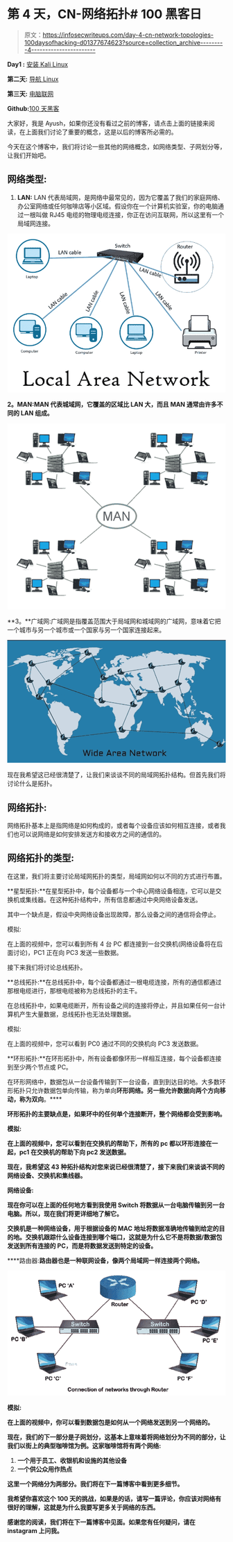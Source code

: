 # 第 4 天，CN-网络拓扑# 100 黑客日

> 原文：<https://infosecwriteups.com/day-4-cn-network-topologies-100daysofhacking-d01377674623?source=collection_archive---------4----------------------->

**Day1 :** [安装 Kali Linux](/day-1-installing-kali-linux-100daysofhacking-eeb5954e0837)

**第二天:** [导航 Linux](https://3xabyt3.medium.com/day2-navigating-linux-100daysofhacking-44130f5983bf?source=user_profile---------0-------------------------------)

**第三天:** [电脑联网](/day3-computer-networks-100daysofhacking-1f9734b80313)

**Github:**[100 天黑客](https://github.com/ayush098-hub/100DaysofHacking)

大家好，我是 Ayush，如果你还没有看过之前的博客，请点击上面的链接来阅读，在上面我们讨论了重要的概念，这是以后的博客所必需的。

今天在这个博客中，我们将讨论一些其他的网络概念，如网络类型、子网划分等，让我们开始吧。

## 网络类型:

1.  **LAN:** LAN 代表局域网，是网络中最常见的，因为它覆盖了我们的家庭网络、办公室网络或任何咖啡店等小区域。假设你在一个计算机实验室，你的电脑通过一根叫做 RJ45 电缆的物理电缆连接，你正在访问互联网，所以这里有一个局域网连接。

![](img/a586b052ca12ad6f63b206e63f97ae92.png)

**2。MAN:MAN 代表城域网，它覆盖的区域比 LAN 大，而且 MAN 通常由许多不同的 LAN 组成。**

![](img/2e07dbe6a7cf5b2a9fb8ce29c3b11a0f.png)

**3。**广域网:广域网是指覆盖范围大于局域网和城域网的广域网，意味着它把一个城市与另一个城市或一个国家与另一个国家连接起来。

![](img/04a3cb5d429b683602a10216d123fced.png)

现在我希望这已经很清楚了，让我们来谈谈不同的局域网拓扑结构。但首先我们将讨论什么是拓扑。

## 网络拓扑:

网络拓扑基本上是指网络是如何构成的，或者每个设备应该如何相互连接，或者我们也可以说网络是如何安排发送方和接收方之间的通信的。

## 网络拓扑的类型:

在这里，我们将主要讨论局域网拓扑的类型，局域网如何以不同的方式进行布置。

**星型拓扑:**在星型拓扑中，每个设备都与一个中心网络设备相连，它可以是交换机或集线器。在这种拓扑结构中，所有信息都通过中央网络设备发送。

其中一个缺点是，假设中央网络设备出现故障，那么设备之间的通信将会停止。

模拟:

在上面的视频中，您可以看到所有 4 台 PC 都连接到一台交换机(网络设备将在后面讨论)，PC1 正在向 PC3 发送一些数据。

接下来我们将讨论总线拓扑。

**总线拓扑:**在总线拓扑中，每个设备都通过一根电缆连接，所有的通信都通过那根电缆进行，那根电缆被称为总线拓扑的主干。

在总线拓扑中，如果电缆断开，所有设备之间的连接将停止，并且如果任何一台计算机产生大量数据，总线拓扑也无法处理数据。

模拟:

在上面的视频中，您可以看到 PC0 通过不同的交换机向 PC3 发送数据。

**环形拓扑:**在环形拓扑中，所有设备都像环形一样相互连接，每个设备都连接到至少两个节点或 PC。

在环形网络中，数据包从一台设备传输到下一台设备，直到到达目的地。大多数环形拓扑只允许数据包单向传输，称为单向**环形网络。另一些允许数据向两个方向移动，称为双向**。****

**环形拓扑的主要缺点是，如果环中的任何单个连接断开，整个网络都会受到影响。**

**模拟:**

**在上面的视频中，您可以看到在交换机的帮助下，所有的 pc 都以环形连接在一起，pc1 在交换机的帮助下向 pc2 发送数据。**

**现在，我希望这 43 种拓扑结构对您来说已经很清楚了，接下来我们来谈谈不同的网络设备、交换机和集线器。**

****网络设备:****

**现在你可以在上面的任何地方看到我使用 Switch 将数据从一台电脑传输到另一台电脑。所以，现在我们将更详细地了解它。**

**交换机是一种网络设备，用于根据设备的 MAC 地址将数据准确地传输到给定的目的地。交换机跟踪什么设备连接到哪个端口，这就是为什么它不是将数据/数据包发送到所有连接的 PC，而是将数据发送到特定的设备。**

****路由器:**路由器也是一种联网设备，像两个局域网一样连接两个网络。**

**![](img/2245f5781b05875848db7f70c257174d.png)**

**模拟:**

**在上面的视频中，你可以看到数据包是如何从一个网络发送到另一个网络的。**

**现在，我们的下一部分是子网划分，这基本上意味着将网络划分为不同的部分，让我们以街上的典型咖啡馆为例。这家咖啡馆将有两个网络:**

1.  **一个用于员工、收银机和设施的其他设备**
2.  **一个供公众用作热点**

**这里一个网络分为两部分。我们将在下一篇博客中看到更多细节。**

**我希望你喜欢这个 100 天的挑战，如果是的话，请写一篇评论，你应该对网络有很好的理解，这就是为什么我要写更多关于网络的东西。**

**感谢您的阅读，我们将在下一篇博客中见面。如果您有任何疑问，请在 instagram 上问我。**